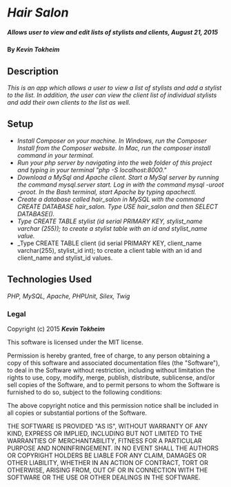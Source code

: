 # _Hair Salon_

##### _Allows user to view and edit lists of stylists and clients, August 21, 2015_

#### By _**Kevin Tokheim**_

## Description

_This is an app which allows a user to view a list of stylists and add a stylist to the list. In addition, the user can view the client list of individual stylists and add their own clients to the list as well._

## Setup

* _Install Composer on your machine. In Windows, run the Composer Install from the Composer website. In Mac, run the composer install command in your terminal._
* _Run your php server by navigating into the web folder of this project and typing in your terminal "php -S localhost:8000."_
* _Download a MySql and Apache client. Start a MySql server by running the command mysql.server start. Log in with the command mysql -uroot -proot. In the Bash terminal, start Apache by typing apachectl._
* _Create a database called hair_salon in MySQL with the command CREATE DATABASE hair_salon. Type USE hair_salon and then SELECT DATABASE()._
* _Type CREATE TABLE stylist (id serial PRIMARY KEY, stylist_name varchar (255)); to create a stylist table with an id and stylist_name value._
* _Type CREATE TABLE client (id serial PRIMARY KEY, client_name varchar(255), stylist_id int); to create a client table with an id and client_name and stylist_id values.


## Technologies Used

_PHP, MySQL, Apache, PHPUnit, Silex, Twig_

### Legal

Copyright (c) 2015 **_Kevin Tokheim_**

This software is licensed under the MIT license.

Permission is hereby granted, free of charge, to any person obtaining a copy
of this software and associated documentation files (the "Software"), to deal
in the Software without restriction, including without limitation the rights
to use, copy, modify, merge, publish, distribute, sublicense, and/or sell
copies of the Software, and to permit persons to whom the Software is
furnished to do so, subject to the following conditions:

The above copyright notice and this permission notice shall be included in
all copies or substantial portions of the Software.

THE SOFTWARE IS PROVIDED "AS IS", WITHOUT WARRANTY OF ANY KIND, EXPRESS OR
IMPLIED, INCLUDING BUT NOT LIMITED TO THE WARRANTIES OF MERCHANTABILITY,
FITNESS FOR A PARTICULAR PURPOSE AND NONINFRINGEMENT. IN NO EVENT SHALL THE
AUTHORS OR COPYRIGHT HOLDERS BE LIABLE FOR ANY CLAIM, DAMAGES OR OTHER
LIABILITY, WHETHER IN AN ACTION OF CONTRACT, TORT OR OTHERWISE, ARISING FROM,
OUT OF OR IN CONNECTION WITH THE SOFTWARE OR THE USE OR OTHER DEALINGS IN
THE SOFTWARE.
